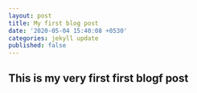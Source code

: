 ```yaml
---
layout: post
title: My first blog post
date: '2020-05-04 15:40:08 +0530'
categories: jekyll update
published: false
---
```



## **This is my very first first blogf post**
